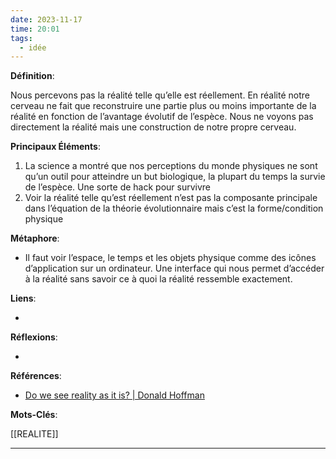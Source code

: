 ```yaml
---
date: 2023-11-17
time: 20:01
tags:
  - idée
---
```

**Définition**: 

Nous percevons pas la réalité telle qu’elle est réellement. En réalité notre cerveau ne fait que reconstruire une partie plus ou moins importante de la réalité en fonction de l’avantage évolutif de l’espèce. Nous ne voyons pas directement la réalité mais une construction de notre propre cerveau. 

**Principaux Éléments**:

1. La science a montré que nos perceptions du monde physiques ne sont qu’un outil pour atteindre un but biologique, la plupart du temps la survie de l’espèce. Une sorte de hack pour survivre
2. Voir la réalité telle qu’est réellement n’est pas la composante principale dans l’équation de la théorie évolutionnaire mais c’est la forme/condition physique

**Métaphore**:

- Il faut voir l’espace, le temps et les objets physique comme des icônes d’application sur un ordinateur. Une interface qui nous permet d’accéder à la réalité sans savoir ce à quoi la réalité ressemble exactement.

**Liens**:

- 

**Réflexions**:

- 

**Références**:

- [Do we see reality as it is? | Donald Hoffman](https://www.youtube.com/watch?v=oYp5XuGYqqY)

**Mots-Clés**:

[[REALITE]]


--- 